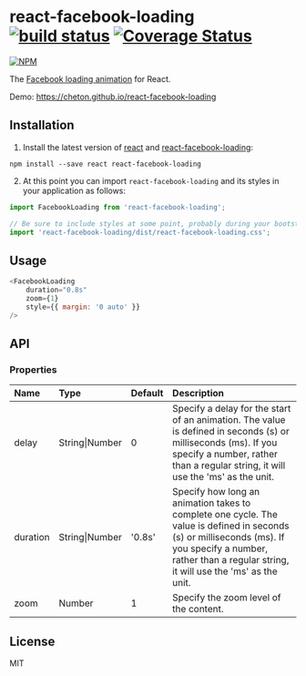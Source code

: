 # react-facebook-loading [![build status](https://travis-ci.org/cheton/react-facebook-loading.svg?branch=master)](https://travis-ci.org/cheton/react-facebook-loading) [![Coverage Status](https://coveralls.io/repos/github/cheton/react-facebook-loading/badge.svg?branch=master)](https://coveralls.io/github/cheton/react-facebook-loading?branch=master)

[![NPM](https://nodei.co/npm/react-facebook-loading.png?downloads=true&stars=true)](https://nodei.co/npm/react-facebook-loading/)

The [Facebook loading animation](https://css-tricks.com/the-facebook-loading-animation-in-css) for React.

Demo: https://cheton.github.io/react-facebook-loading

## Installation

1. Install the latest version of [react](https://github.com/facebook/react) and [react-facebook-loading](https://github.com/cheton/react-facebook-loading):

  ```
  npm install --save react react-facebook-loading
  ```

2. At this point you can import `react-facebook-loading` and its styles in your application as follows:

  ```js
  import FacebookLoading from 'react-facebook-loading';

  // Be sure to include styles at some point, probably during your bootstraping
  import 'react-facebook-loading/dist/react-facebook-loading.css';
  ```

## Usage

```js
<FacebookLoading
    duration="0.8s"
    zoom={1}
    style={{ margin: '0 auto' }}
/>
```


## API

### Properties

<table>
  <thead>
    <tr>
      <th align="left">Name</th>
      <th align="left">Type</th>
      <th align="left">Default</th>
      <th align="left">Description</th>
    </tr>
  </thead>
  <tbody>
    <tr>
      <td>delay</td>
      <td>String|Number</td>
      <td>0</td>
      <td>Specify a delay for the start of an animation. The value is defined in seconds (s) or milliseconds (ms). If you specify a number, rather than a regular string, it will use the 'ms' as the unit.</td>
    <tr>
      <td>duration</td>
      <td>String|Number</td>
      <td>'0.8s'</td>
      <td>Specify how long an animation takes to complete one cycle. The value is defined in seconds (s) or milliseconds (ms). If you specify a number, rather than a regular string, it will use the 'ms' as the unit.</td>
    </tr>
    <tr>
      <td>zoom</td>
      <td>Number</td>
      <td>1</td>
      <td>Specify the zoom level of the content.</td>
    </tr>
  </tbody>
</table>

## License

MIT
